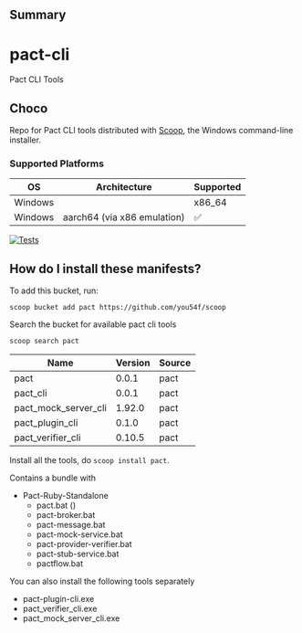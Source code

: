 ﻿## Summary



# pact-cli

Pact CLI Tools

## Choco

Repo for Pact CLI tools distributed with [Scoop](https://chocolatey.org/), the Windows command-line installer.

### Supported Platforms

| OS           | Architecture | Supported |
| ------- | ------------ | --------- |
| Windows| | x86_64       | ✅        |
| Windows | aarch64 (via x86 emulation) |  ✅        |


[![Tests](https://github.com/you54f/pact/actions/workflows/ci.yml/badge.svg)](https://github.com/you54f/pact/actions/workflows/ci.yml)


How do I install these manifests?
---------------------------------

To add this bucket, run:

`scoop bucket add pact https://github.com/you54f/scoop`

Search the bucket for available pact cli tools

`scoop search pact`

|Name                 |Version| Source|
| -------| -------  | --------- |
|pact                 |0.0.1  | pact|
|pact_cli             |0.0.1  | pact|
|pact_mock_server_cli |1.92.0  | pact|
|pact_plugin_cli      |0.1.0  | pact|
|pact_verifier_cli    |0.10.5 | pact|

Install all the tools, do `scoop install pact`.

Contains a bundle with

- Pact-Ruby-Standalone
  - pact.bat ()
  - pact-broker.bat
  - pact-message.bat
  - pact-mock-service.bat
  - pact-provider-verifier.bat
  - pact-stub-service.bat
  - pactflow.bat

You can also install the following tools separately

- pact-plugin-cli.exe
- pact_verifier_cli.exe
- pact_mock_server_cli.exe


